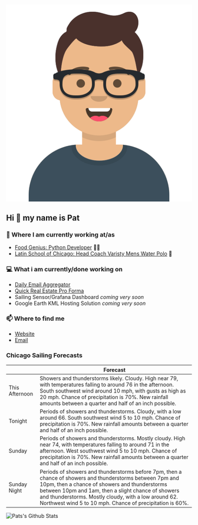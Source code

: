 [![Social banner for p-j-falconer](https://raw.githubusercontent.com/P-J-FALCONER/P-J-FALCONER/master/assets/avataaars.svg)](https://patfalconer.com/)
## Hi :wave: my name is Pat

### 💼 Where I am currently working at/as
- [Food Genius: Python Developer](https://getfoodgenius.com/) 🍔🐍
- [Latin School of Chicago: Head Coach Varisty Mens Water Polo](https://www.latinschool.org/) 🤽


### 💻 What i am currently/done working on
 - [Daily Email Aggregator](https://github.com/P-J-FALCONER/dott_daily_mail)
 - [Quick Real Estate Pro Forma](https://github.com/P-J-FALCONER/henry)
 - Sailing Sensor/Grafana Dashboard *coming very soon*
 - Google Earth KML Hosting Solution *coming very soon*

### 📫 Where to find me
 - [Website](https://patfalconer.com/)
 - [Email](mailto:patrick.j.falconer@gmail.com)


### Chicago Sailing Forecasts
|   | Forecast  |
|---|---|
| This Afternoon | Showers and thunderstorms likely. Cloudy. High near 79, with temperatures falling to around 76 in the afternoon. South southwest wind around 10 mph, with gusts as high as 20 mph. Chance of precipitation is 70%. New rainfall amounts between a quarter and half of an inch possible. |
| Tonight | Periods of showers and thunderstorms. Cloudy, with a low around 66. South southwest wind 5 to 10 mph. Chance of precipitation is 70%. New rainfall amounts between a quarter and half of an inch possible. |
| Sunday | Periods of showers and thunderstorms. Mostly cloudy. High near 74, with temperatures falling to around 71 in the afternoon. West southwest wind 5 to 10 mph. Chance of precipitation is 70%. New rainfall amounts between a quarter and half of an inch possible. |
| Sunday Night | Periods of showers and thunderstorms before 7pm, then a chance of showers and thunderstorms between 7pm and 10pm, then a chance of showers and thunderstorms between 10pm and 1am, then a slight chance of showers and thunderstorms. Mostly cloudy, with a low around 62. Northwest wind 5 to 10 mph. Chance of precipitation is 60%. |

![Pats's Github Stats](https://github-readme-stats.vercel.app/api?username=p-j-falconer&show_icons=true&theme=radical)
